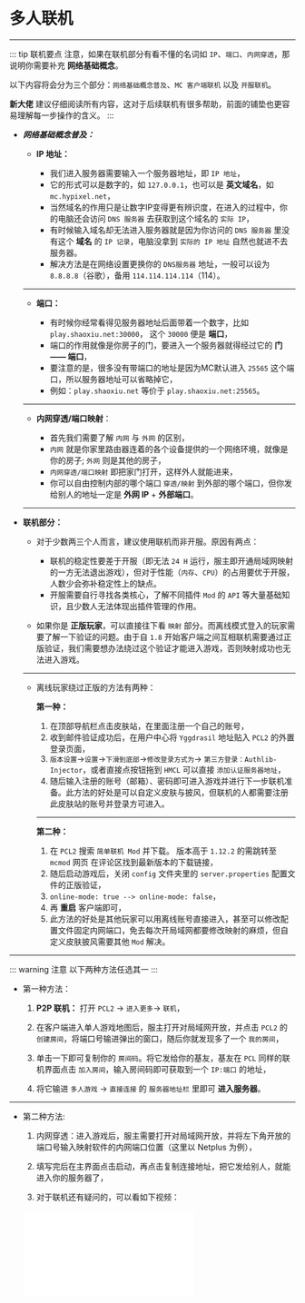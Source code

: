 # 多人联机

---

::: tip 联机要点
 注意，如果在联机部分有看不懂的名词如 `IP`、`端口`、`内网穿透`，那说明你需要补充 **网络基础概念**。

 以下内容将会分为三个部分：`网络基础概念普及`、`MC 客户端联机` 以及 `开服联机`。

 **新大佬** 建议仔细阅读所有内容，这对于后续联机有很多帮助，前面的铺垫也更容易理解每一步操作的含义。
:::

- ***网络基础概念普及：***

  - **IP 地址：**

      - 我们进入服务器需要输入一个服务器地址，即 `IP 地址`，
      - 它的形式可以是数字的，如 `127.0.0.1`，也可以是 **英文域名**，如 `mc.hypixel.net`，
      - 当然域名的作用只是让数字IP变得更有辨识度，在进入的过程中，你的电脑还会访问 `DNS 服务器` 去获取到这个域名的 `实际 IP`，
      - 有时候输入域名却无法进入服务器就是因为你访问的 `DNS 服务器` 里没有这个 **域名** 的 `IP 记录`，电脑没拿到 `实际的 IP 地址` 自然也就进不去服务器。
      - 解决方法是在网络设置更换你的 `DNS服务器` 地址，一般可以设为 `8.8.8.8`（谷歌），备用 `114.114.114.114`（114）。

  ---

  - **端口：**

      - 有时候你经常看得见服务器地址后面带着一个数字，比如 `play.shaoxiu.net:30000`， 这个 `30000` 便是 **端口**，
      - 端口的作用就像是你房子的门，要进入一个服务器就得经过它的 **门 —— 端口**，
      - 要注意的是，很多没有带端口的地址是因为MC默认进入 `25565` 这个端口，所以服务器地址可以省略掉它，
      - 例如：`play.shaoxiu.net` 等价于 `play.shaoxiu.net:25565`。

  ---

  - **内网穿透/端口映射**：

      - 首先我们需要了解 `内网` 与 `外网` 的区别，
      - `内网` 就是你家里路由器连着的各个设备提供的一个网络环境，就像是你的房子; `外网` 则是其他的房子，
      - `内网穿透/端口映射` 即把家门打开，这样外人就能进来，
      - 你可以自由控制内部的哪个端口 `穿透/映射` 到外部的哪个端口，但你发给别人的地址一定是 **外网 IP** + **外部端口**。

  ---

- **联机部分：**

    - 对于少数两三个人而言，建议使用联机而非开服。原因有两点：
        - 联机的稳定性要差于开服（即无法 `24 H` 运行，服主即开通局域网映射的一方无法退出游戏），但对于性能（`内存`、`CPU`）的占用要优于开服，人数少会弥补稳定性上的缺点。
        - 开服需要自行寻找各类核心，了解不同插件 `Mod` 的 `API` 等大量基础知识，且少数人无法体现出插件管理的作用。

    - 如果你是 **正版玩家**，可以直接往下看 `映射` 部分。而离线模式登入的玩家需要了解一下验证的问题。由于自 `1.8` 开始客户端之间互相联机需要通过正版验证，我们需要想办法绕过这个验证才能进入游戏，否则映射成功也无法进入游戏。
    ---
    - 离线玩家绕过正版的方法有两种：

      **第一种：**

        1. 在顶部导航栏点击皮肤站，在里面注册一个自己的账号，
        2. 收到邮件验证成功后，在用户中心将 `Yggdrasil` 地址贴入 `PCL2` 的外置登录页面，
        3. `版本设置`->`设置`->`下滑到底部`->`修改登录方式为`-> `第三方登录：Authlib-Injector`，或者直接点按钮拖到 `HMCL` 可以直接 `添加认证服务器地址`，
        4. 随后输入注册的账号（邮箱）、密码即可进入游戏并进行下一步联机准备。此方法的好处是可以自定义皮肤与披风，但联机的人都需要注册此皮肤站的账号并登录方可进入。

      ---
  
      **第二种：**

        1. 在 `PCL2` 搜索 `简单联机 Mod` 并下载。 版本高于 `1.12.2` 的需跳转至 `mcmod` 网页 在评论区找到最新版本的下载链接，
        2. 随后启动游戏后，关闭 `config` 文件夹里的 `server.properties` 配置文件的正版验证，
        3. `online-mode: true --> online-mode: false`，
        4. 再 **重启** 客户端即可，
        5. 此方法的好处是其他玩家可以用离线账号直接进入，甚至可以修改配置文件固定内网端口，免去每次开局域网都要修改映射的麻烦，但自定义皮肤披风需要其他 `Mod` 解决。

---

::: warning 注意
以下两种方法任选其一
:::

- 第一种方法：

    1. **P2P 联机：** 打开 `PCL2` -> `进入更多`-> `联机`，

    2. 在客户端进入单人游戏地图后，服主打开对局域网开放，并点击 `PCL2` 的 `创建房间`，将端口号输进弹出的窗口，随后你就发现多了一个 `我的房间`，

    3. 单击一下即可复制你的 `房间码`。将它发给你的基友，基友在 `PCL` 同样的联机界面点击 `加入房间`，输入房间码即可获取到一个 `IP:端口` 的地址，

    4. 将它输进 `多人游戏` -> `直接连接` 的 `服务器地址栏` 里即可 **进入服务器**。

---

- 第二种方法:

    1. 内网穿透：进入游戏后，服主需要打开对局域网开放，并将左下角开放的端口号输入映射软件的内网端口位置（这里以 Netplus 为例），

    2. 填写完后在主界面点击启动，再点击复制连接地址，把它发给别人，就能进入你的服务器了，

    3. 对于联机还有疑问的，可以看如下视频：

  <iframe src="//player.bilibili.com/player.html?bvid=BV15E411p7bK&cid=161122177&page=1" scrolling="no" border="0" frameborder="no" framespacing="0"></iframe>

